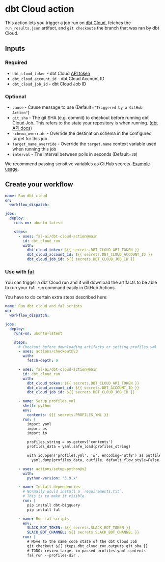 # dbt Cloud action

This action lets you trigger a job run on [dbt Cloud](https://cloud.getdbt.com), fetches the `run_results.json` artifact, and `git checkout`s the branch that was ran by dbt Cloud.

## Inputs

### Required
- `dbt_cloud_token` - dbt Cloud [API token](https://docs.getdbt.com/docs/dbt-cloud/dbt-cloud-api/service-tokens)
- `dbt_cloud_account_id` - dbt Cloud Account ID
- `dbt_cloud_job_id` - dbt Cloud Job ID

### Optional
- `cause` - Cause message to use (Default=`"Triggered by a GitHub Action"`)
- `git_sha` - The git SHA (e.g. commit) to checkout before running dbt Cloud Job. This refers to the state your repository is when running. ([dbt API docs](https://docs.getdbt.com/dbt-cloud/api-v2#tag/Jobs/operation/triggerRun))
- `schema_override` - Override the destination schema in the configured target for this job.
- `target_name_override` - Override the `target.name` context variable used when running this job
- `interval` - The interval between polls in seconds (Default=`30`)

We recommend passing sensitive variables as GitHub secrets. [Example usage](https://github.com/fal-ai/fal_bike_example/blob/main/.github/workflows/fal_dbt.yml).

## Create your workflow
```yaml
name: Run dbt cloud
on:
  workflow_dispatch:

jobs:
  deploy:
    runs-on: ubuntu-latest

    steps:
      - uses: fal-ai/dbt-cloud-action@main
        id: dbt_cloud_run
        with:
          dbt_cloud_token: ${{ secrets.DBT_CLOUD_API_TOKEN }}
          dbt_cloud_account_id: ${{ secrets.DBT_CLOUD_ACCOUNT_ID }}
          dbt_cloud_job_id: ${{ secrets.DBT_CLOUD_JOB_ID }}
```

### Use with [fal](https://github.com/fal-ai/fal)

You can trigger a dbt Cloud run and it will download the artifacts to be able to run your `fal run` command easily in GitHub Actions.

You have to do certain extra steps described here:

```yaml
name: Run dbt cloud and fal scripts
on:
  workflow_dispatch:

jobs:
  deploy:
    runs-on: ubuntu-latest

    steps:
      # Checkout before downloading artifacts or setting profiles.yml
      - uses: actions/checkout@v3
        with:
          fetch-depth: 0

      - uses: fal-ai/dbt-cloud-action@main
        id: dbt_cloud_run
        with:
          dbt_cloud_token: ${{ secrets.DBT_CLOUD_API_TOKEN }}
          dbt_cloud_account_id: ${{ secrets.DBT_ACCOUNT_ID }}
          dbt_cloud_job_id: ${{ secrets.DBT_CLOUD_JOB_ID }}

      - name: Setup profiles.yml
        shell: python
        env:
          contents: ${{ secrets.PROFILES_YML }}
        run: |
          import yaml
          import os
          import io

          profiles_string = os.getenv('contents')
          profiles_data = yaml.safe_load(profiles_string)

          with io.open('profiles.yml', 'w', encoding='utf8') as outfile:
            yaml.dump(profiles_data, outfile, default_flow_style=False, allow_unicode=True)

      - uses: actions/setup-python@v2
        with:
          python-version: "3.9.x"

      - name: Install dependencies
        # Normally would install a `requirements.txt`.
        # This is to make it visible.
        run: |
          pip install dbt-bigquery
          pip install fal

      - name: Run fal scripts
        env:
          SLACK_BOT_TOKEN: ${{ secrets.SLACK_BOT_TOKEN }}
          SLACK_BOT_CHANNEL: ${{ secrets.SLACK_BOT_CHANNEL }}
        run: |
          # Move to the same code state of the dbt Cloud Job
          git checkout ${{ steps.dbt_cloud_run.outputs.git_sha }}
          # TODO: review target in passed profiles.yaml contents
          fal run --profiles-dir .

```
